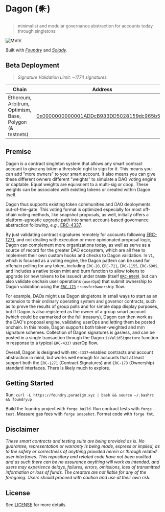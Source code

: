# Dagon (𒀭)
> minimalist and modular governance abstraction for accounts today through singletons

![MVIV](https://github.com/Moloch-Mystics/dagon/assets/92001561/671fe3dc-92ee-4c38-8004-982100203465)

Built with *[Foundry](https://github.com/foundry-rs/forge-std)* and *[Solady](https://github.com/vectorized/solady)*.

## Beta Deployment
> *Signature Validation Limit: ~1774 signatures*

Chain           | Address                                 | 
----------------|-----------------------------------------|
Ethereum, Arbitrum, Optimism, Base, Polygon (& testnets) | [0x0000000000001ADDcB933DD5028159dc965b5b7f](https://etherscan.io/address/0x0000000000001ADDcB933DD5028159dc965b5b7f#code) |

## Premise

Dagon is a contract singleton system that allows any smart contract account to give any token a threshold right to sign for it. This means you can add "more owners" to your smart account. It also means you can give these different owners different "weights" to simulate a DAO voting engine or captable. Equal weights are equivalent to a multi-sig or coop. These weights can be associated with existing tokens or created within Dagon itself.

Dagon thus supports existing token communities and DAO deployments out-of-the-gate. This voting format is optimized especially for most off-chain voting methods, like snapshot proposals, as well, initially offers a platform-agnostic upgrade path into smart account-based governance abstraction following, *e.g.*, [ERC-4337](https://eips.ethereum.org/EIPS/eip-4337).

By just validating contract signatures remotely for accounts following [ERC-1271](https://eips.ethereum.org/EIPS/eip-1271), and not dealing with execution or more opinionated proposal logic, Dagon can complement more organizations today, as well as serve as a source of record for the greater DAO ecosystem, which are all free to implement their own custom hooks and checks to Dagon validation. In `V1`, which is focused as a voting engine, the Dagon pattern can be used for offchain polling for any token, including `ERC-20`, `ERC-721`, `ERC-1155`, `ERC-6909`, and includes a native token mint and burn function to allow tokens to upgrade (or new tokens to be issued) under `DAGON` (itself [`ERC-6909`](https://eips.ethereum.org/EIPS/eip-6909)), but can also validate onchain user operations (`userOp`s) that submit ownership to Dagon validation using the [`ERC-173`](https://eips.ethereum.org/EIPS/eip-173) `transferOwnership` flow.

For example, DAOs might use Dagon singletons in small ways to start as an extension to their ordinary operating system and governor contracts, such as to prove the results of group polls and for simple dapp display purposes, but if Dagon is also registered as the owner of a group smart account (which could be earmarked or the full treasury), Dagon can then work as the DAO's proposal engine, validating userOps and letting them be posted onchain. In this mode, Dagon supports both token-weighted and m/n signature schemes. Collection of Dagon signatures is gasless, and can be posted in a single transaction through the Dagon `isValidSignature` function in response to a typical `ERC-4337` userOp flow.

Overall, Dagon is designed with `ERC-4337`-enabled contracts and account abstraction in mind, but works well enough for accounts that at least support both the `ERC-1271` (Contract Signatures) and `ERC-173` (Ownership) standard interfaces. There is likely much to explore.

## Getting Started

Run: `curl -L https://foundry.paradigm.xyz | bash && source ~/.bashrc && foundryup`

Build the foundry project with `forge build`. Run contract tests with `forge test`. Measure gas fees with `forge snapshot`. Format code with `forge fmt`.

## Disclaimer

*These smart contracts and testing suite are being provided as is. No guarantee, representation or warranty is being made, express or implied, as to the safety or correctness of anything provided herein or through related user interfaces. This repository and related code have not been audited and as such there can be no assurance anything will work as intended, and users may experience delays, failures, errors, omissions, loss of transmitted information or loss of funds. The creators are not liable for any of the foregoing. Users should proceed with caution and use at their own risk.*

## License

See [LICENSE](./LICENSE) for more details.
